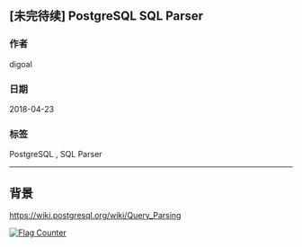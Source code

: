 ## [未完待续] PostgreSQL SQL Parser     
                                                         
### 作者                                                         
digoal                                                         
                                                         
### 日期                                                         
2018-04-23                                                       
                                                         
### 标签                                                         
PostgreSQL , SQL Parser 
                                                         
----                                                         
                                                         
## 背景 


https://wiki.postgresql.org/wiki/Query_Parsing

  
<a rel="nofollow" href="http://info.flagcounter.com/h9V1"  ><img src="http://s03.flagcounter.com/count/h9V1/bg_FFFFFF/txt_000000/border_CCCCCC/columns_2/maxflags_12/viewers_0/labels_0/pageviews_0/flags_0/"  alt="Flag Counter"  border="0"  ></a>  
  
